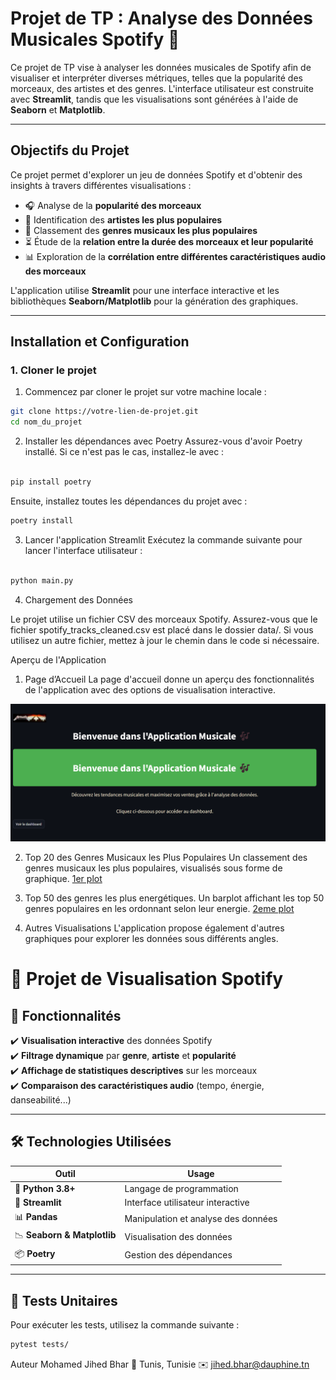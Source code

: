 # **Projet de TP : Analyse des Données Musicales Spotify** 🎵

Ce projet de TP vise à analyser les données musicales de Spotify afin de visualiser et interpréter diverses métriques, telles que la popularité des morceaux, des artistes et des genres. L'interface utilisateur est construite avec **Streamlit**, tandis que les visualisations sont générées à l'aide de **Seaborn** et **Matplotlib**.

---

## **Objectifs du Projet**

Ce projet permet d'explorer un jeu de données Spotify et d'obtenir des insights à travers différentes visualisations :

- 🎧 Analyse de la **popularité des morceaux**
- 🎤 Identification des **artistes les plus populaires**
- 🎵 Classement des **genres musicaux les plus populaires**
- ⏳ Étude de la **relation entre la durée des morceaux et leur popularité**
- 📊 Exploration de la **corrélation entre différentes caractéristiques audio des morceaux**

L'application utilise **Streamlit** pour une interface interactive et les bibliothèques **Seaborn/Matplotlib** pour la génération des graphiques.

---

## **Installation et Configuration**

### **1. Cloner le projet**

1. Commencez par cloner le projet sur votre machine locale :

```bash
git clone https://votre-lien-de-projet.git
cd nom_du_projet
```


2. Installer les dépendances avec Poetry
Assurez-vous d'avoir Poetry installé. Si ce n'est pas le cas, installez-le avec :

``` bash

pip install poetry
```
Ensuite, installez toutes les dépendances du projet avec :

``` bash
poetry install
```

3. Lancer l'application Streamlit
Exécutez la commande suivante pour lancer l'interface utilisateur :

```bash

python main.py
```
4. Chargement des Données

Le projet utilise un fichier CSV des morceaux Spotify. Assurez-vous que le fichier spotify_tracks_cleaned.csv est placé dans le dossier data/.
Si vous utilisez un autre fichier, mettez à jour le chemin dans le code si nécessaire.


Aperçu de l'Application
1. Page d’Accueil
La page d'accueil donne un aperçu des fonctionnalités de l'application avec des options de visualisation interactive.

![Page d'Accueil](images/home.png)

2. Top 20 des Genres Musicaux les Plus Populaires
Un classement des genres musicaux les plus populaires, visualisés sous forme de graphique.
[1er plot](images/1.png)

3. Top 50 des genres les plus energétiques. 
Un barplot affichant les top 50 genres populaires en les ordonnant selon leur energie.
[2eme plot](images/2.png)


4. Autres Visualisations
L'application propose également d'autres graphiques pour explorer les données sous différents angles.






# 🎵 Projet de Visualisation Spotify  

## 🚀 Fonctionnalités  
✔️ **Visualisation interactive** des données Spotify  
✔️ **Filtrage dynamique** par **genre**, **artiste** et **popularité**  
✔️ **Affichage de statistiques descriptives** sur les morceaux  
✔️ **Comparaison des caractéristiques audio** (tempo, énergie, danseabilité...)  

---

## 🛠 Technologies Utilisées  
| Outil         | Usage |
|--------------|--------------------------------|
| 🐍 **Python 3.8+** | Langage de programmation |
| 🎨 **Streamlit** | Interface utilisateur interactive |
| 📊 **Pandas** | Manipulation et analyse des données |
| 📉 **Seaborn & Matplotlib** | Visualisation des données |
| 📦 **Poetry** | Gestion des dépendances |

---

## 🧪 Tests Unitaires  
Pour exécuter les tests, utilisez la commande suivante :  

```bash
pytest tests/
```
Auteur
Mohamed Jihed Bhar
📍 Tunis, Tunisie
✉️ jihed.bhar@dauphine.tn
